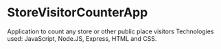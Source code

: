 # StoreVisitorCounterApp
Application to count any store or other public place visitors
Technologies used: JavaScript, Node.JS, Express, HTML and CSS.
